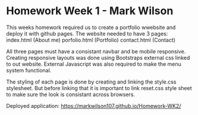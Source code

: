 # Homework Week 1 - Mark Wilson

This weeks homework required us to create a portfolio wwebsite and deploy it with github pages. The website needed to have 3 pages: 
index.html (About me)
porfolio.html (Portfolio)
contact.html (Contact)

All three pages must have a consistant navbar and be mobile responsive. Creating responsive layouts was done using Bootstraps external css linked to out website. External Javascript was also required to make the menu system functional.

The styling of each page is done by creating and linking the style.css stylesheet. But before linking that it is important to link reset.css style sheet to make sure the look is consistant across browsers.

Deployed application:
https://markwilson107.github.io/Homework-WK2/
